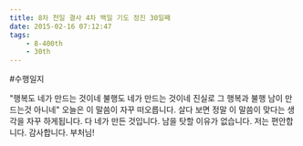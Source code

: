 ```yaml
---
title: 8차 천일 결사 4차 백일 기도 정진 30일째
date: 2015-02-16 07:12:47
tags:
    - 8-400th
    - 30th
---
```


#수행일지

"행복도 네가 만드는 것이네 불행도 네가 만드는 것이네 진실로 그 행복과 불행 남이 만드는것 아니네" 오늘은 이 말씀이 자꾸 떠오릅니다. 살다 보면 정말 이 말씀이 맞다는 생각을 자꾸 하게됩니다. 다 네가 만든 것입니다. 남을 탓할 이유가 없습니다. 저는 편안합니다. 감사합니다. 부처님!
